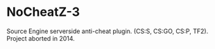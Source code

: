 # NoCheatZ-3
Source Engine serverside anti-cheat plugin. (CS:S, CS:GO, CS:P, TF2). Project aborted in 2014.

